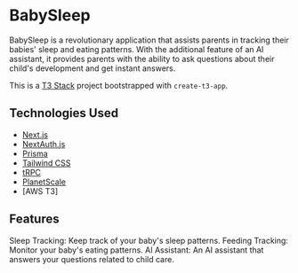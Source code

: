 # BabySleep

BabySleep is a revolutionary application that assists parents in tracking their babies' sleep and eating patterns. With the additional feature of an AI assistant, it provides parents with the ability to ask questions about their child's development and get instant answers.

This is a [T3 Stack](https://create.t3.gg/) project bootstrapped with `create-t3-app`.

## Technologies Used

- [Next.js](https://nextjs.org)
- [NextAuth.js](https://next-auth.js.org)
- [Prisma](https://prisma.io)
- [Tailwind CSS](https://tailwindcss.com)
- [tRPC](https://trpc.io)
- [PlanetScale](https://planetscale.com/)
- [AWS T3]

## Features

Sleep Tracking: Keep track of your baby's sleep patterns.
Feeding Tracking: Monitor your baby's eating patterns.
AI Assistant: An AI assistant that answers your questions related to child care.
